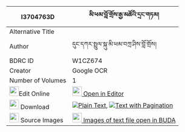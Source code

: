 |I3704763D|མི་ཕམ་བློ་གྲོས་རྒྱ་མཚོའི་དྲང་གཏམ། 
| --- | --- 
|Alternative Title |
|Author| དུང་དཀར་སྤྲུལ་སྐུ་མི་ཕམ་བཀྲ་ཤིས་བློ་གྲོས།
|BDRC ID | W1CZ674
|Creator | Google OCR
|Number of Volumes| 1
|<img width="25" src="https://img.icons8.com/color/25/000000/edit-property.png">Edit Online| [<img width="25" src="https://avatars.githubusercontent.com/u/45091458?s=200&v=4"> Open in Editor](http://editor.openpecha.org/I3704763D)
|<img width="25" src="https://img.icons8.com/fluent/48/000000/download-2.png"/>  Download | [![](https://img.icons8.com/color/20/000000/txt.png)Plain Text](https://github.com/Openpecha/I3704763D/releases/download/v1/mi_pam_lodro_gyatso_i_drangtam_plain_I3704763D.zip), [![](https://img.icons8.com/color/20/000000/txt.png)Text with Pagination](https://github.com/Openpecha/I3704763D/releases/download/v1/mi_pam_lodro_gyatso_i_drangtam_pages_I3704763D.zip)
|<img width="25" src="https://img.icons8.com/plasticine/100/000000/pictures-folder.png"/>  Source Images | [<img width="25" src="https://library.bdrc.io/icons/BUDA-small.svg"> Images of text file open in BUDA](https://library.bdrc.io/show/bdr:W1CZ674)
